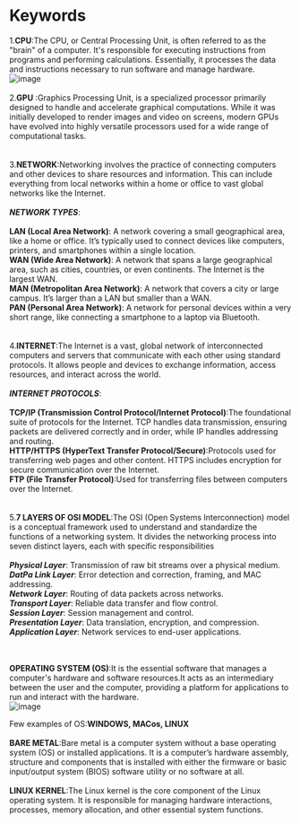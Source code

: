 # Keywords
1.**CPU**:The CPU, or Central Processing Unit, is often referred to as the "brain" of a computer. It's responsible for executing instructions from programs and performing calculations. Essentially, it processes the data and instructions necessary to run software and manage hardware.<BR/>
![image](https://github.com/user-attachments/assets/3e73abdf-a727-4f58-bf36-1e1a6b4d652e)
<BR/>
<BR/>
2.**GPU** :Graphics Processing Unit, is a specialized processor primarily designed to handle and accelerate graphical computations. While it was initially developed to render images and video on screens, modern GPUs have evolved into highly versatile processors used for a wide range of computational tasks.<BR/>
<BR/>
<BR/>
3.**NETWORK**:Networking involves the practice of connecting computers and other devices to share resources and information. This can include everything from local networks within a home or office to vast global networks like the Internet.<BR/>
<BR/>
_**NETWORK TYPES**_:<BR/>
<BR/>
**LAN (Local Area Network)**: A network covering a small geographical area, like a home or office. It’s typically used to connect devices like computers, printers, and smartphones within a single location.<BR/>
**WAN (Wide Area Network)**: A network that spans a large geographical area, such as cities, countries, or even continents. The Internet is the largest WAN.<BR/>
**MAN (Metropolitan Area Network)**: A network that covers a city or large campus. It’s larger than a LAN but smaller than a WAN.<BR/>
**PAN (Personal Area Network)**: A network for personal devices within a very short range, like connecting a smartphone to a laptop via Bluetooth.<BR/>
<BR/>
<BR/>
4.**INTERNET**:The Internet is a vast, global network of interconnected computers and servers that communicate with each other using standard protocols. It allows people and devices to exchange information, access resources, and interact across the world. <BR/>
<BR/>
_**INTERNET PROTOCOLS**_:<BR/>
<BR/>
**TCP/IP (Transmission Control Protocol/Internet Protocol)**:The foundational suite of protocols for the Internet. TCP handles data transmission, ensuring packets are delivered correctly and in order, while IP handles addressing and routing.<BR/>
**HTTP/HTTPS (HyperText Transfer Protocol/Secure)**:Protocols used for transferring web pages and other content. HTTPS includes encryption for secure communication over the Internet.<BR/>
**FTP (File Transfer Protocol)**:Used for transferring files between computers over the Internet.<BR/>
<BR/>
<BR/>
5.**7 LAYERS OF OSI MODEL**:The OSI (Open Systems Interconnection) model is a conceptual framework used to understand and standardize the functions of a networking system. It divides the networking process into seven distinct layers, each with specific responsibilities<BR/>
<BR/>
**_Physical Layer_**: Transmission of raw bit streams over a physical medium.<BR/>
**_DatPa Link Layer_**: Error detection and correction, framing, and MAC addressing.<BR/>
**_Network Layer_**: Routing of data packets across networks.<BR/>
**_Transport Layer_**: Reliable data transfer and flow control.<BR/>
**_Session Layer_**: Session management and control.<BR/>
**_Presentation Layer_**: Data translation, encryption, and compression.<BR/>
**_Application Layer_**: Network services to end-user applications.<BR/>
<BR/>
<BR/>

__OPERATING SYSTEM (OS)__:It is the essential software that manages a computer's hardware and software resources.It acts as an intermediary between the user and the computer, providing a platform for applications to run and interact with the hardware.<br/>
![image](https://github.com/user-attachments/assets/6777a1f1-17a6-4bbe-8475-2642eb19640a)

Few examples of OS:**WINDOWS, MACos, LINUX**<br/>
<br/>
**BARE METAL**:Bare metal is a computer system without a base operating system (OS) or installed applications. It is a computer’s hardware assembly, structure and components that is installed with either the firmware or basic input/output system (BIOS) software utility or no software at all.<br/>
<br/>
**LINUX KERNEL**:The Linux kernel is the core component of the Linux operating system. It is responsible for managing hardware interactions, processes, memory allocation, and other essential system functions.<br/>


